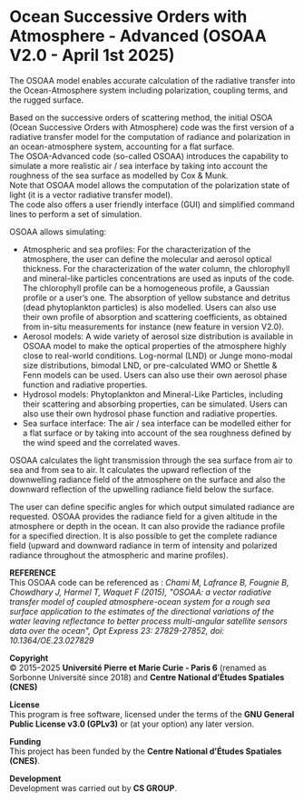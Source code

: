 # Ocean Successive Orders with Atmosphere - Advanced (OSOAA V2.0 - April 1st 2025)

The OSOAA model enables accurate calculation of the radiative transfer into the Ocean-Atmosphere system including polarization, coupling terms, and the rugged surface. 
      
Based on the successive orders of scattering method, the initial OSOA (Ocean Successive Orders with Atmosphere) code was the first version of a radiative transfer model for the computation of radiance and polarization in an ocean-atmosphere system, accounting for a flat surface.  
The OSOA-Advanced code (so-called OSOAA) introduces the capability to simulate a more realistic air / sea interface by taking into account the roughness of the sea surface as modelled by Cox & Munk.  
Note that OSOAA model allows the computation of the polarization state of light (it is a vector radiative transfer model).  
The code also offers a user friendly interface (GUI) and simplified command lines to perform a set of simulation.  

OSOAA allows simulating:  
* Atmospheric and sea profiles: 
For the characterization of the atmosphere, the user can define the molecular and aerosol optical thickness. 
For the characterization of the water column, the chlorophyll and mineral-like particles concentrations are used as inputs of the code. The chlorophyll profile can be a homogeneous profile, a Gaussian profile or a user’s one. The absorption of yellow substance and detritus (dead phytoplankton particles) is also modelled.
Users can also use their own profile of absorption and scattering coefficients, as obtained from in-situ measurements for instance (new feature in version V2.0).
* Aerosol models: 
A wide variety of aerosol size distribution is available in OSOAA model to make the optical properties of the atmosphere highly close to real-world conditions. Log-normal (LND) or Junge mono-modal size distributions, bimodal LND, or pre-calculated WMO or Shettle & Fenn models can be used.
Users can also use their own aerosol phase function and radiative properties. 
* Hydrosol models: 
Phytoplankton and Mineral-Like Particles, including their scattering and absorbing properties, can be simulated. 
Users can also use their own hydrosol phase function and radiative properties. 
* Sea surface interface: 
The air / sea interface can be modelled either for a flat surface or by taking into account of the sea roughness defined by the wind speed and the correlated waves. 

OSOAA calculates the light transmission through the sea surface from air to sea and from sea to air. It calculates the upward reflection of the downwelling radiance field of the atmosphere on the surface and also the downward reflection of the upwelling radiance field below the surface.
  
The user can define specific angles for which output simulated radiance are requested.
OSOAA provides the radiance field for a given altitude in the atmosphere or depth in the ocean. It can also provide the radiance profile for a specified direction. 
It is also possible to get the complete radiance field (upward and downward radiance in term of intensity and polarized radiance throughout the atmospheric and marine profiles).
 
**REFERENCE**   
This OSOAA code can be referenced as : 
*Chami M, Lafrance B, Fougnie B, Chowdhary J, Harmel T, Waquet F (2015), "OSOAA: a vector radiative transfer model of coupled atmosphere-ocean system for a rough sea surface application to the estimates of the directional variations of the water leaving reflectance to better process multi-angular satellite sensors data over the ocean", Opt Express 23: 27829-27852, doi: 10.1364/OE.23.027829*

**Copyright**  
© 2015–2025 **Université Pierre et Marie Curie - Paris 6** (renamed as Sorbonne Université since 2018) and **Centre National d’Études Spatiales (CNES)**

**License**  
This program is free software, licensed under the terms of the **GNU General Public License v3.0 (GPLv3)** or (at your option) any later version.  

**Funding**  
This project has been funded by the **Centre National d’Études Spatiales (CNES)**.

**Development**  
Development was carried out by **CS GROUP**.

